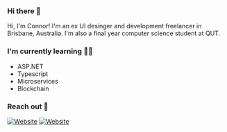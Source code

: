 ### Hi there 👋

Hi, I'm Connor! I'm an ex UI desinger and development freelancer in Brisbane, Australia. I'm also a final year computer science student at QUT.

### I'm currently learning 🧑‍🎓

<ul>
  <li>ASP.NET</li>
  <li>Typescript</li>
  <li>Microservices</li>
  <li>Blockchain</li>
</ul>
  
### Reach out 📮

<a href="/docs/" title="Website"><img src="https://img.shields.io/badge/Website-blue?style=for-the-badge" alt="Website"></a>
<a href="/docs/" title="Linkedin"><img src="https://img.shields.io/badge/Linkedin-blue?style=for-the-badge" alt="Website"></a>
